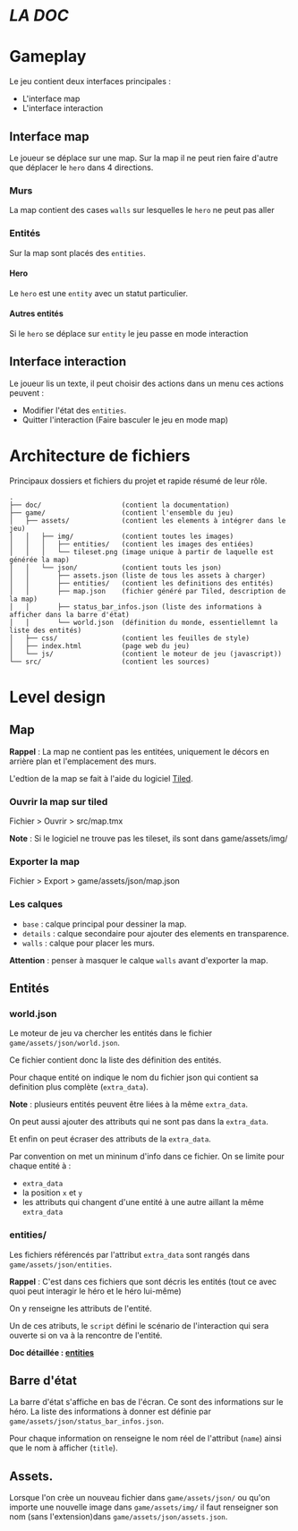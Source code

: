 # *LA DOC*

# Gameplay

Le jeu contient deux interfaces principales :
- L'interface map
- L'interface interaction

## Interface map

Le joueur se déplace sur une map. Sur la map il ne peut rien faire d'autre que déplacer le `hero` dans 4 directions.

### Murs

La map contient des cases `walls` sur lesquelles le `hero` ne peut pas aller

### Entités

Sur la map sont placés des `entities`. 

#### Hero

Le `hero` est une `entity` avec un statut particulier. 

#### Autres entités

Si le `hero` se déplace sur `entity` le jeu passe en mode interaction

## Interface interaction

Le joueur lis un texte, il peut choisir des actions dans un menu ces actions peuvent :
- Modifier l'état des `entities`.
- Quitter l'interaction (Faire basculer le jeu en mode map)



# Architecture de fichiers

Principaux dossiers et fichiers du projet et rapide résumé de leur rôle.

```
.
├── doc/                    (contient la documentation)
├── game/                   (contient l'ensemble du jeu)
│   ├── assets/             (contient les elements à intégrer dans le jeu)
│   │   ├── img/            (contient toutes les images)
│   │   │   ├── entities/   (contient les images des entiées)
│   │   │   └── tileset.png (image unique à partir de laquelle est générée la map)
│   │   └── json/           (contient touts les json)
│   │       ├── assets.json (liste de tous les assets à charger)
│   │       ├── entities/   (contient les definitions des entités)
│   │       ├── map.json    (fichier généré par Tiled, description de la map)
│   │       ├── status_bar_infos.json (liste des informations à afficher dans la barre d'état)
│   │       └── world.json  (définition du monde, essentiellemnt la liste des entités)
│   ├── css/                (contient les feuilles de style)
│   ├── index.html          (page web du jeu)
│   └── js/                 (contient le moteur de jeu (javascript))
└── src/                    (contient les sources)

```


# Level design

## Map

**Rappel** : La map ne contient pas les entitées, uniquement le décors en arrière plan et l'emplacement des murs.

L'edtion de la map se fait à l'aide du logiciel [Tiled](https://www.mapeditor.org/).

### Ouvrir la map sur tiled

Fichier > Ouvrir > src/map.tmx

**Note** : Si le logiciel ne trouve pas les tileset, ils sont dans game/assets/img/

### Exporter la map

Fichier > Export > game/assets/json/map.json

### Les calques

- `base` : calque principal pour dessiner la map.
- `details` : calque secondaire pour ajouter des elements en transparence.
- `walls` : calque pour placer les murs.

**Attention** : penser à masquer le calque `walls` avant d'exporter la map.

## Entités

### world.json

Le moteur de jeu va chercher les entités dans le fichier `game/assets/json/world.json`.

Ce fichier contient donc la liste des définition des entités.

Pour chaque entité on indique le nom du fichier json qui contient sa definition plus complète (`extra_data`).

**Note** : plusieurs entités peuvent être liées à la même `extra_data`.

On peut aussi ajouter des attributs qui ne sont pas dans la `extra_data`.

Et enfin on peut écraser des attributs de la `extra_data`.

Par convention on met un mininum d'info dans ce fichier. On se limite pour chaque entité à :
- `extra_data`
- la position `x` et `y`
- les attributs qui changent d'une entité à une autre aillant la même `extra_data`

### entities/

Les fichiers référencés par l'attribut `extra_data` sont rangés dans `game/assets/json/entities`.

**Rappel** : C'est dans ces fichiers que sont décris les entités (tout ce avec quoi peut interagir le héro et le héro lui-même)

On y renseigne les attributs de l'entité.

Un de ces atributs, le `script` défini le scénario de l'interaction qui sera ouverte si on va à la rencontre de l'entité.

**Doc détaillée : [entities](entities.md)**

## Barre d'état

La barre d'état s'affiche en bas de l'écran. Ce sont des informations sur le héro. La liste des informations à donner est définie par  `game/assets/json/status_bar_infos.json`.

Pour chaque information on renseigne le nom réel de l'attribut (`name`) ainsi que le nom à afficher (`title`).

## Assets.

Lorsque l'on crèe un nouveau fichier dans `game/assets/json/` ou qu'on importe une nouvelle image dans `game/assets/img/` il faut renseigner son nom (sans l'extension)dans `game/assets/json/assets.json`.

